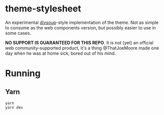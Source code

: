 # theme-stylesheet
An experimental [divsoup](https://www.hackterms.com/div%20soup)-style implementation of the theme. Not as simple to consume as the web components version, but possibly easier to use in some cases.

**NO SUPPORT IS GUARANTEED FOR THIS REPO**.  It is not (yet) an official web community-supported product, it's a thing @ThatJoeMoore made one day when he was at home sick, bored out of his mind.

# Running

## Yarn

```
yarn
yarn dev
```
